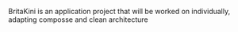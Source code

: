 BritaKini is an application project that will be worked on individually, adapting composse and clean architecture
